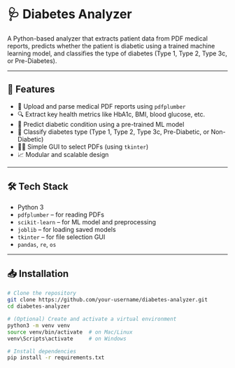 # 🩺 Diabetes Analyzer

A Python-based analyzer that extracts patient data from PDF medical reports, predicts whether the patient is diabetic using a trained machine learning model, and classifies the type of diabetes (Type 1, Type 2, Type 3c, or Pre-Diabetes).

---

## 🚀 Features

- 📄 Upload and parse medical PDF reports using `pdfplumber`
- 🔍 Extract key health metrics like HbA1c, BMI, blood glucose, etc.
- 🧠 Predict diabetic condition using a pre-trained ML model
- 🩻 Classify diabetes type (Type 1, Type 2, Type 3c, Pre-Diabetic, or Non-Diabetic)
- 🧑‍💻 Simple GUI to select PDFs (using `tkinter`)
- 📈 Modular and scalable design

---

## 🛠 Tech Stack

- Python 3
- `pdfplumber` – for reading PDFs
- `scikit-learn` – for ML model and preprocessing
- `joblib` – for loading saved models
- `tkinter` – for file selection GUI
- `pandas`, `re`, `os`

---

## 📥 Installation

```bash
# Clone the repository
git clone https://github.com/your-username/diabetes-analyzer.git
cd diabetes-analyzer

# (Optional) Create and activate a virtual environment
python3 -m venv venv
source venv/bin/activate  # on Mac/Linux
venv\Scripts\activate     # on Windows

# Install dependencies
pip install -r requirements.txt
